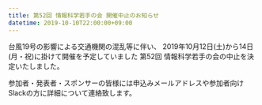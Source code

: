 ```yaml
---
title: 第52回 情報科学若手の会 開催中止のお知らせ
datetime: 2019-10-10T22:00:00+09:00
---
```


台風19号の影響による交通機関の混乱等に伴い、
2019年10月12日(土)から14日(月・祝)に掛けて開催を予定していました
第52回 情報科学若手の会の中止を決定いたしました。

参加者・発表者・スポンサーの皆様には申込みメールアドレスや参加者向け
Slackの方に詳細について連絡致します。

